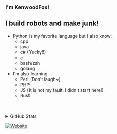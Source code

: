 ### I'm KenwoodFox!

## I build robots and make junk!

 - Python is my favorite language but I also know:
   - cpp
   - java
   - c# (Yucky!!)
   - c
   - bash/zsh
   - golang
 - I'm also learning
   - Perl (Don't laugh~)
   - PHP
   - JS (It is not my fault, I didn't start here!)
   - Rust

<br />
<br />

<details>
  <summary>GitHub Stats</summary>

  <img align="left" alt="KenwoodFox's GitHub Stats" src="https://github-readme-stats.vercel.app/api?username=KenwoodFox&show_icons=true&theme=radical" />

</details>

[![Website](https://img.shields.io/website?label=kitsunehosting.net&style=for-the-badge&url=https://kitsunehosting.net/)](https://kitsunehosting.net/)
